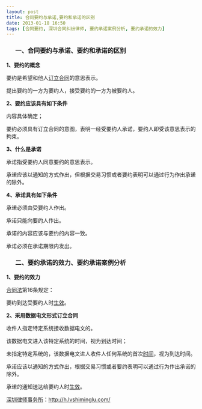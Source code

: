 ```yaml
---
layout: post
title: 合同要约与承诺,要约和承诺的区别
date: 2013-01-18 16:50
tags: [合同要约, 深圳合同纠纷律师, 要约承诺案例分析, 要约承诺的效力]
---
```

<ol>
<h3>一、合同要约与承诺、要约和承诺的区别</h3>
</ol>
<strong>1、要约的概念</strong>

要约是希望和他人<a href="http://h.lvshiminglu.com/law/748.html">订立合同</a>的意思表示。

提出要约的一方为要约人，接受要约的一方为被要约人。

<strong>2、要约应该具有如下条件</strong>

内容具体确定；

要约必须具有订立合同的意图，表明一经受要约人承诺，要约人即受该意思表示的拘束。

<strong>3、什么是承诺</strong>

承诺指受要约人同意要约的意思表示。

承诺应该以通知的方式作出，但根据交易习惯或者要约表明可以通过行为作出承诺的除外。

<strong>4、承诺具有如下条件</strong>

承诺必须由受要约人作出。

承诺只能向要约人作出。

承诺的内容应该与要约的内容一致。

承诺必须在承诺期限内发出。
<ol>
<h3>二、要约承诺的效力、要约承诺案例分析</h3>
</ol>
<strong>1、要约的效力</strong>

<a href="http://h.lvshiminglu.com/law/721.html">合同法</a>第16条规定：

要约到达受要约人时<a href="http://h.lvshiminglu.com/law/698.html">生效</a>。

<strong>2、采用数据电文形式订立合同</strong>

收件人指定特定系统接收数据电文的。

该数据电文进入该特定系统的时间，视为到达时间；

未指定特定系统的，该数据电文进人收件人任何系统的首次<a href="http://h.lvshiminglu.com/law/696.html">时间</a>，视为到达时间。

承诺应该以通知的方式作出，根据交易习惯或者要约表明可以通过行为作出承诺的除外。

承诺的通知送达给要约人时<a href="http://h.lvshiminglu.com/law/846.html">生效</a>。

<a href="http://h.lvshiminglu.com/">深圳律师事务所</a>：<a href="http://h.lvshiminglu.com/">http://h.lvshiminglu.com/</a>

